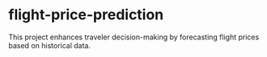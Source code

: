 # flight-price-prediction
This project enhances traveler decision-making by forecasting flight prices based on historical data.
